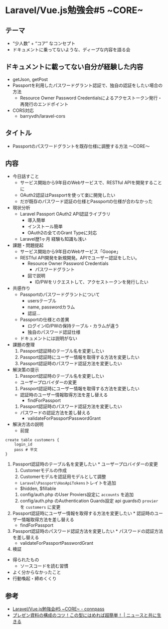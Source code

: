# Laravel/Vue.js勉強会#5 ~CORE~

## テーマ
* “少人数” + “コア” なコンセプト
* ドキュメントに乗ってないような、ディープな内容を語る会

## ドキュメントに載ってない自分が経験した内容
* getJson, getPost
* Passportを利用したパスワードグラント認証で、独自の認証をしたい場合の方法
  * Resource Owner Password Credentialsによるアクセストークン発行・再発行のエンドポイント
* CORS対応
  * barryvdh/laravel-cors

## タイトル
* Passportのパスワードグラントを既存仕様に調整する方法 〜CORE〜

## 内容
* 今日話すこと
  * サービス開始から9年目のWebサービスで、RESTful APIを開発することに
  * OAuth2認証はPassportを使って楽に開発したい
  * だが既存のパスワード認証の仕様とPassportの仕様が合わなかった
* 現状分析
  * Laravel Passport OAuth2 API認証ライブラリ
    * 導入簡単
    * インストール簡単
    * OAuth2の全てのGrant Typeに対応
  * Laravel歴1ヶ月 経験も知識も浅い
* 課題・問題提起
  * サービス開始から9年目のWebサービス「Goope」
  * RESTful API開発を新規開発。APIでユーザー認証をしたい。
    * Resource Owner Password Credentials
      * パスワードグラント
    * 図で説明
      * ID/PWをリクエストして、アクセストークンを発行したい
* 共感作り
  * Passportのパスワードグラントについて
    * usersテーブル
    * name, passwordカラム
    * 認証...
  * Passportの仕様との差異
    * ログインID/PWの保持テーブル・カラムが違う
    * 独自のパスワード認証仕様
  * ドキュメントには説明がない
* 課題の整理
  1. Passport認証時のテーブル名を変更したい
  1. Passport認証時にユーザー情報を取得する方法を変更したい
  1. Passport認証時のパスワード認証方法を変更したい
* 解決策の提示
  1. Passport認証時のテーブル名を変更したい
    * ユーザープロバイダーの変更
  1. Passport認証時にユーザー情報を取得する方法を変更したい
    * 認証時のユーザー情報取得方法を差し替える
      * findForPassport
  1. Passport認証時のパスワード認証方法を変更したい
    * パスワードの認証方法を差し替える
      * validateForPassportPasswordGrant
* 解決方法の説明
  * 前提
```
create table customers {
    login_id
    pass # 平文
}
```
  1. Passport認証時のテーブル名を変更したい
    * ユーザープロバイダーの変更
      1. Customerモデルの作成
      1. Customerモデルを認証用モデルとして調整
        * `Laravel\Passport\HasApiTokens`トレイトを追加
        * $hidden, $fillable
      1. config/auth.php のUser Proviers設定に `accounts` を追加
      1. config/auth.php のAuthentication Guards設定 api guardsの `provier` を `customers` に変更
  1. Passport認証時にユーザー情報を取得する方法を変更したい
    * 認証時のユーザー情報取得方法を差し替える
      * findForPassport
  1. Passport認証時のパスワード認証方法を変更したい
    * パスワードの認証方法を差し替える
      * validateForPassportPasswordGrant
  1. 検証
    
* 得られたもの
  * ソースコードを読む習慣
* よく分からなかったこと
* 行動喚起・締めくくり

## 参考
* [Laravel/Vue\.js勉強会\#5 ~CORE~ \- connpass](https://laravue.connpass.com/event/86809/)
* [プレゼン資料の構成のコツ！この型にはめれば超簡単！ \| ニュースと共に生きる](https://yahuhichi.com/archives/1492.html)
